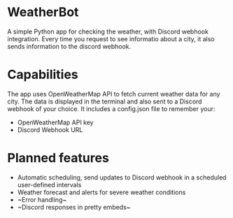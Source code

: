 # WeatherBot
A simple Python app for checking the weather, with Discord webhook integration.
Every time you request to see informatio about a city, it also sends information to the discord webhook. 
# Capabilities
The app uses OpenWeatherMap API to fetch current weather data for any city. The data is displayed in the terminal and also sent to a Discord webhook of your choice.
It includes a config.json file to remember your:
- OpenWeatherMap API key
- Discord Webhook URL
# Planned features
- Automatic scheduling, send updates to Discord webhook in a scheduled user-defined intervals
- Weather forecast and alerts for severe weather conditions
- ~Error handling~
- ~Discord responses in pretty embeds~
  
